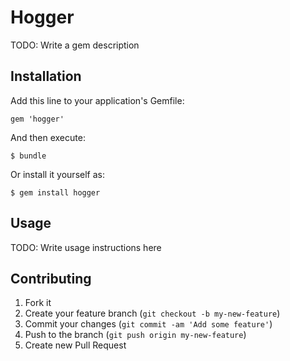 # Hogger

TODO: Write a gem description

## Installation

Add this line to your application's Gemfile:

    gem 'hogger'

And then execute:

    $ bundle

Or install it yourself as:

    $ gem install hogger

## Usage

TODO: Write usage instructions here

## Contributing

1. Fork it
2. Create your feature branch (`git checkout -b my-new-feature`)
3. Commit your changes (`git commit -am 'Add some feature'`)
4. Push to the branch (`git push origin my-new-feature`)
5. Create new Pull Request
